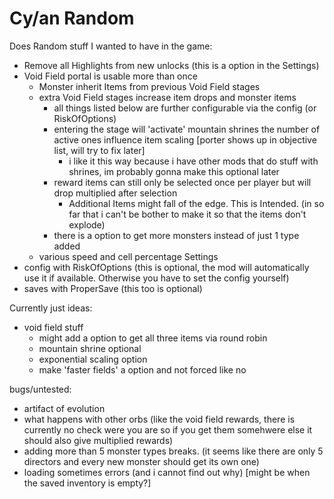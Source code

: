 # Cy/an Random

Does Random stuff I wanted to have in the game:
 - Remove all Highlights from new unlocks (this is a option in the Settings)
 - Void Field portal is usable more than once
    - Monster inherit Items from previous Void Field stages
    - extra Void Field stages increase item drops and monster items
        - all things listed below are further configurable via the config (or RiskOfOptions)
        - entering the stage will 'activate' mountain shrines the number of active ones influence item scaling [porter shows up in objective list, will try to fix later]
            - i like it this way because i have other mods that do stuff with shrines, im probably gonna make this optional later
        - reward items can still only be selected once per player but will drop multiplied after selection
            - Additional Items might fall of the edge. This is Intended. (in so far that i can't be bother to make it so that the items don't explode)
        - there is a option to get more monsters instead of just 1 type added
    - various speed and cell percentage Settings
 - config with RiskOfOptions (this is optional, the mod will automatically use it if available. Otherwise you have to set the config yourself)
 - saves with ProperSave (this too is optional)

 Currently just ideas:
 
 - void field stuff
    - might add a option to get all three items via round robin
    - mountain shrine optional
    - exponential scaling option
    - make 'faster fields' a option and not forced like no

bugs/untested:
- artifact of evolution
- what happens with other orbs (like the void field rewards, there is currently no check were you are so if you get them somehwere else it should also give multiplied rewards)
- adding more than 5 monster types breaks. (it seems like there are only 5 directors and every new monster should get its own one)
- loading sometimes errors (and i cannot find out why) [might be when the saved inventory is empty?]